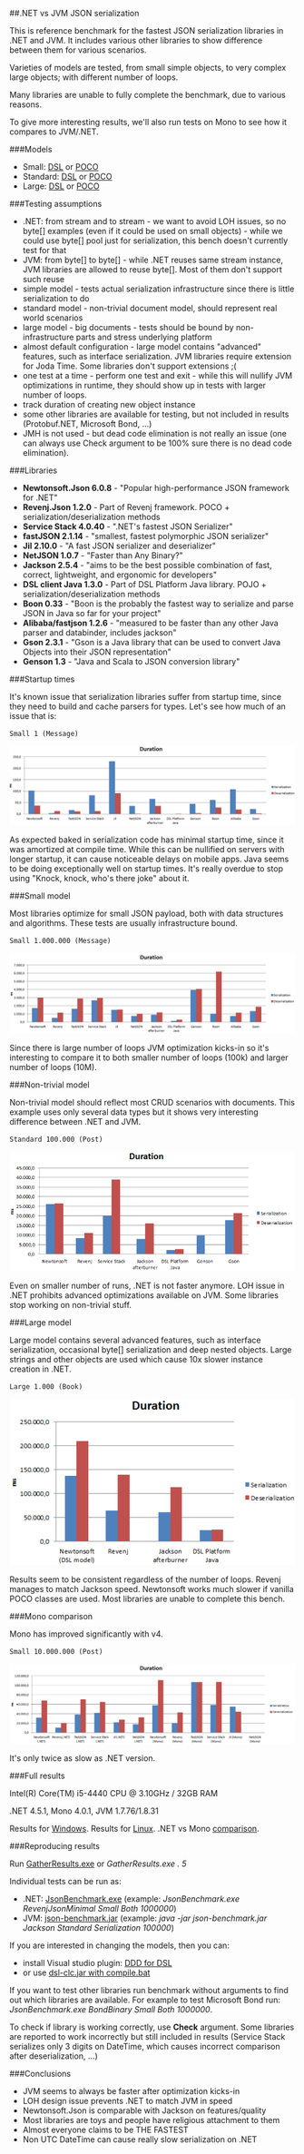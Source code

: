 ##.NET vs JVM JSON serialization

This is reference benchmark for the fastest JSON serialization libraries in .NET and JVM. It includes various other libraries to show difference between them for various scenarios.

Varieties of models are tested, from small simple objects, to very complex large objects; with different number of loops.

Many libraries are unable to fully complete the benchmark, due to various reasons.

To give more interesting results, we'll also run tests on Mono to see how it compares to JVM/.NET.

###Models

 * Small: [DSL](Benchmark/SmallObjects.dsl) or [POCO](Benchmark/Models.Small.cs)
 * Standard: [DSL](Benchmark/StandardObjects.dsl) or [POCO](Benchmark/Models.Standard.cs)
 * Large: [DSL](Benchmark/LargeObjects.dsl) or [POCO](Benchmark/Models.Large.cs)
 
###Testing assumptions

 * .NET: from stream and to stream - we want to avoid LOH issues, so no byte[] examples (even if it could be used on small objects) - while we could use byte[] pool just for serialization, this bench doesn't currently test for that
 * JVM: from byte[] to byte[] - while .NET reuses same stream instance, JVM libraries are allowed to reuse byte[]. Most of them don't support such reuse 
 * simple model - tests actual serialization infrastructure since there is little serialization to do
 * standard model - non-trivial document model, should represent real world scenarios
 * large model - big documents - tests should be bound by non-infrastructure parts and stress underlying platform
 * almost default configuration - large model contains "advanced" features, such as interface serialization. JVM libraries require extension for Joda Time. Some libraries don't support extensions ;(
 * one test at a time - perform one test and exit - while this will nullify JVM optimizations in runtime, they should show up in tests with larger number of loops.
 * track duration of creating new object instance
 * some other libraries are available for testing, but not included in results (Protobuf.NET, Microsoft Bond, ...)
 * JMH is not used - but dead code elimination is not really an issue (one can always use Check argument to be 100% sure there is no dead code elimination).

###Libraries

 * **Newtonsoft.Json 6.0.8** - "Popular high-performance JSON framework for .NET"
 * **Revenj.Json 1.2.0** - Part of Revenj framework. POCO + serialization/deserialization methods 
 * **Service Stack 4.0.40** - ".NET's fastest JSON Serializer"
 * **fastJSON 2.1.14** - "smallest, fastest polymorphic JSON serializer"
 * **Jil 2.10.0** - "A fast JSON serializer and deserializer"
 * **NetJSON 1.0.7** - "Faster than Any Binary?"
 * **Jackson 2.5.4** - "aims to be the best possible combination of fast, correct, lightweight, and ergonomic for developers"
 * **DSL client Java 1.3.0** - Part of DSL Platform Java library. POJO + serialization/deserialization methods
 * **Boon 0.33** - "Boon is the probably the fastest way to serialize and parse JSON in Java so far for your project"
 * **Alibaba/fastjson 1.2.6** - "measured to be faster than any other Java parser and databinder, includes jackson"
 * **Gson 2.3.1** - "Gson is a Java library that can be used to convert Java Objects into their JSON representation"
 * **Genson 1.3** - "Java and Scala to JSON conversion library"

 
###Startup times

It's known issue that serialization libraries suffer from startup time, since they need to build and cache parsers for types.
Let's see how much of an issue that is:

    Small 1 (Message)

![Startup times](results/startup-small.png)

As expected baked in serialization code has minimal startup time, since it was amortized at compile time. While this can be nullified on servers with longer startup, it can cause noticeable delays on mobile apps. Java seems to be doing exceptionally well on startup times. It's really overdue to stop using "Knock, knock, who's there joke" about it.

###Small model

Most libraries optimize for small JSON payload, both with data structures and algorithms. These tests are usually infrastructure bound.

    Small 1.000.000 (Message)

![Small objects duration](results/small-objects.png)

Since there is large number of loops JVM optimization kicks-in so it's interesting to compare it to both smaller number of loops (100k) and larger number of loops (10M).

###Non-trivial model

Non-trivial model should reflect most CRUD scenarios with documents. This example uses only several data types but it shows very interesting difference between .NET and JVM.

    Standard 100.000 (Post)

![Non-trivial objects duration](results/standard-post.png)

Even on smaller number of runs, .NET is not faster anymore. LOH issue in .NET prohibits advanced optimizations available on JVM. Some libraries stop working on non-trivial stuff. 

###Large model

Large model contains several advanced features, such as interface serialization, occasional byte[] serialization and deep nested objects. Large strings and other objects are used which cause 10x slower instance creation in .NET.

    Large 1.000 (Book)

![Large objects duration](results/large-1000.png)

Results seem to be consistent regardless of the number of loops. Revenj manages to match Jackson speed. Newtonsoft works much slower if vanilla POCO classes are used. Most libraries are unable to complete this bench.

###Mono comparison

Mono has improved significantly with v4. 

    Small 10.000.000 (Post)

![.NET vs Mono](results/net-vs-mono.png)

It's only twice as slow as .NET version.

###Full results

Intel(R) Core(TM) i5-4440 CPU @ 3.10GHz / 32GB RAM

.NET 4.5.1, Mono 4.0.1, JVM 1.7.76/1.8.31

Results for [Windows](results/results-windows.xlsx).
Results for [Linux](results/results-linux.xlsx).
.NET vs Mono [comparison](results/result-comparison.xlsx).

###Reproducing results

Run [GatherResults.exe](app/GatherResults.exe) or *GatherResults.exe . 5*

Individual tests can be run as:

 * .NET: [JsonBenchmark.exe](app/JsonBenchmark.exe) (example: *JsonBenchmark.exe RevenjJsonMinimal Small Both 1000000*)
 * JVM: [json-benchmark.jar](app/json-benchmark.jar) (example: *java -jar json-benchmark.jar Jackson Standard Serialization 100000*) 

If you are interested in changing the models, then you can:

 * install Visual studio plugin: [DDD for DSL](https://visualstudiogallery.msdn.microsoft.com/5b8a140c-5c84-40fc-a551-b255ba7676f4)
 * or use [dsl-clc.jar with compile.bat](Benchmark/compile.bat)

If you want to test other libraries run benchmark without arguments to find out which libraries are available. For example to test Microsoft Bond run: *JsonBenchmark.exe BondBinary Small Both 1000000*.

To check if library is working correctly, use **Check** argument. Some libraries are reported to work incorrectly but still included in results (Service Stack serializes only 3 digits on DateTime, which causes incorrect comparison after deserialization, ...)

###Conclusions

* JVM seems to always be faster after optimization kicks-in
* LOH design issue prevents .NET to match JVM in speed
* Newtonsoft.Json is comparable with Jackson on features/quality
* Most libraries are toys and people have religious attachment to them
* Almost everyone claims to be THE FASTEST 
* Non UTC DateTime can cause really slow serialization on .NET
